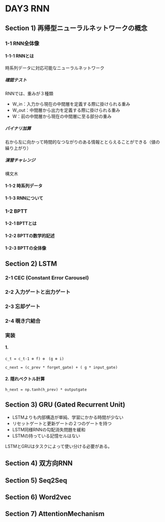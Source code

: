 # DAY3 RNN
## Section 1) 再帰型ニューラルネットワークの概念
### 1-1 RNN全体像
#### 1-1-1 RNNとは

時系列データに対応可能なニューラルネットワーク



##### 確認テスト
RNNでは、重みが３種類
- W_in：入力から現在の中間層を定義する際に掛けられる重み
- W_out：中間層から出力を定義する際に掛けられる重み
- W：前の中間層から現在の中間層に至る部分の重み

##### バイナリ加算
右から左に向かって時間的なつながりのある情報ととらえることができる（値の繰り上がり）

##### 演習チャレンジ
構文木


#### 1-1-2 時系列データ
#### 1-1-3 RNNについて


### 1-2 BPTT
#### 1-2-1 BPTTとは
#### 1-2-2 BPTTの数学的記述
#### 1-2-3 BPTTの全体像

## Section 2) LSTM
### 2-1 CEC (Constant Error Carousel)
### 2-2 入力ゲートと出力ゲート
### 2-3 忘却ゲート
### 2-4 覗き穴結合

### 実装
#### 1.
```
c_t = c_t-1 ⊗ f) ̟⊕　(g ⊗ i)
```
```
c_next = (c_prev * forget_gate) + ( g * input_gate)
```
#### 2. 隠れベクトル計算

```
h_next = np.tanh(h_prev) * outputgate
```

## Section 3) GRU (Gated Recurrent Unit)
- LSTMよりも内部構造が単純、学習にかかる時間が少ない
- リセットゲートと更新ゲートの２つのゲートを持つ
- LSTM同様RNNの勾配消失問題を緩和
- LSTMの持っている記憶セルはない

LSTMとGRUはタスクによって使い分ける必要がある。

## Section 4) 双方向RNN
## Section 5) Seq2Seq
## Section 6) Word2vec
## Section 7) AttentionMechanism
